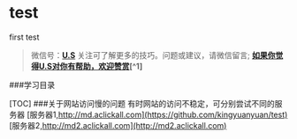 # test
first test
>微信号：**[U.S](#jump_10)**
关注可了解更多的技巧。问题或建议，请微信留言;
**[如果你觉得U.S对你有帮助，欢迎赞赏](#jump_20)[^1]**

###学习目录

[TOC]
###关于网站访问慢的问题
有时网站的访问不稳定，可分别尝试不同的服务器
[服务器1,http://md.aclickall.com](https://github.com/kingyuanyuan/test)
[服务器2,http://md2.aclickall.com](http://md2.aclickall.com)
